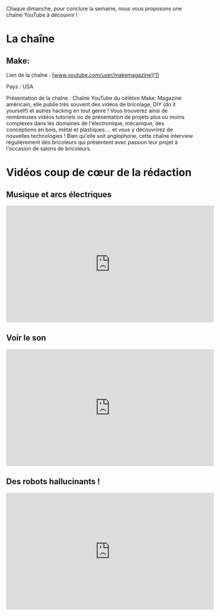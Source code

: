 Chaque dimanche, pour conclure la semaine, nous vous proposons une chaîne YouTube à découvrir ! 
# La chaîne

## Make: 

Lien de la chaîne : [www.youtube.com/user/makemagazine][1] 

Pays : USA 

Présentation de la chaîne : Chaîne YouTube du célèbre Make: Magazine américain, elle publie très souvent des vidéos de bricolage, DIY (do it yourself) et autres hacking en tout genre ! Vous trouverez ainsi de nombreuses vidéos tutoriels ou de présentation de projets plus ou moins complexes dans les domaines de l'électronique, mécanique, des conceptions en bois, métal et plastiques.... et vous y découvrirez de nouvelles technologies ! Bien qu'elle soit anglophone, cette chaîne interview régulièrement des bricoleurs qui présentent avec passion leur projet à l'occasion de salons de bricoleurs. 

# Vidéos coup de cœur de la rédaction

## Musique et arcs électriques 

<iframe width="560" height="315" src="https://www.youtube.com/embed/9FCzKaHWiis" frameborder="0" allowfullscreen></iframe>

## Voir le son 

<iframe width="560" height="315" src="https://www.youtube.com/embed/hKmPc0Q0kKg" frameborder="0" allowfullscreen></iframe>

## Des robots hallucinants ! 

<iframe width="560" height="315" src="https://www.youtube.com/embed/MCokwPXncxY" frameborder="0" allowfullscreen></iframe>

 [1]: https://www.youtube.com/user/makemagazine
